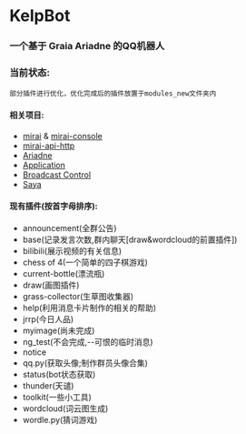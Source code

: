 # KelpBot
### 一个基于  Graia Ariadne 的QQ机器人  
### 当前状态:
    部分插件进行优化，优化完成后的插件放置于modules_new文件夹内
#### 相关项目:  
- [mirai](https://github.com/mamoe/mirai) & [mirai-console](https://github.com/mamoe/mirai-console)  
- [mirai-api-http](https://github.com/project-mirai/mirai-api-http)    
- [Ariadne](https://github.com/GraiaProject/Ariadne)  
- [Application](https://github.com/GraiaProject/Application)  
- [Broadcast Control](https://github.com/GraiaProject/BroadcastControl)  
- [Saya](https://github.com/GraiaProject/Saya)  
#### 现有插件(按首字母排序):  
- announcement(全群公告)  
- base(记录发言次数,群内聊天[draw&wordcloud的前置插件])  
- bilibili(展示视频的有关信息)  
- chess of 4(一个简单的四子棋游戏)  
- current-bottle(漂流瓶)
- draw(画图插件)
- grass-collector(生草图收集器)
- help(利用消息卡片制作的相关的帮助)
- jrrp(今日人品)
- myimage(尚未完成)
- ng_test(不会完成,--可恨的临时消息)
- notice
- qq.py(获取头像;制作群员头像合集)
- status(bot状态获取)
- thunder(天谴)
- toolkit(一些小工具)
- wordcloud(词云图生成)
- wordle.py(猜词游戏)
